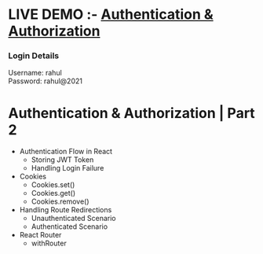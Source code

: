 # LIVE DEMO :-  <a href="https://authwithjwtnk.ccbp.tech/login">Authentication & Authorization</a>
### Login Details
Username: rahul </br>
Password: rahul@2021
# Authentication & Authorization | Part 2

- Authentication Flow in React
  - Storing JWT Token
  - Handling Login Failure
- Cookies
  - Cookies.set()
  - Cookies.get()
  - Cookies.remove()
- Handling Route Redirections
  - Unauthenticated Scenario
  - Authenticated Scenario
- React Router
  - withRouter
